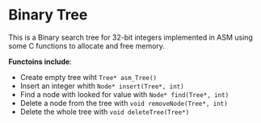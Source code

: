 # Binary  Tree
This is a Binary search tree for 32-bit integers implemented in ASM using some C functions to allocate and free memory.

**Functoins include**:
* Create empty tree wiht `Tree* asm_Tree()`
* Insert an integer whith `Node* insert(Tree*, int)`
* Find a node with looked for value with `Node* find(Tree*, int)`
* Delete a node from the tree with `void removeNode(Tree*, int)`
* Delete the whole tree with `void deleteTree(Tree*)`

